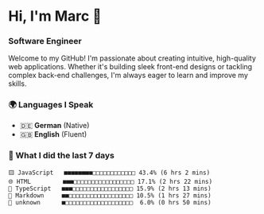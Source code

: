 # Hi, I'm Marc 👋 
### Software Engineer

Welcome to my GitHub! I'm passionate about creating intuitive, high-quality web applications. Whether it's building sleek front-end designs or tackling complex back-end challenges, I'm always eager to learn and improve my skills.  

### 🌍 Languages I Speak  
- 🇩🇪 **German** (Native)  
- 🇬🇧 **English** (Fluent)

### 🤯 What I did the last 7 days

```
🟨 JavaScript   ■■■■■■■■□□□□□□□□□□□□ 43.4% (6 hrs 2 mins)
🌐 HTML         ■■■□□□□□□□□□□□□□□□□□ 17.1% (2 hrs 22 mins)
🔷 TypeScript   ■■■□□□□□□□□□□□□□□□□□ 15.9% (2 hrs 13 mins)
📝 Markdown     ■■□□□□□□□□□□□□□□□□□□ 10.5% (1 hrs 27 mins)
📄 unknown      ■□□□□□□□□□□□□□□□□□□□  6.0% (0 hrs 50 mins)
```
